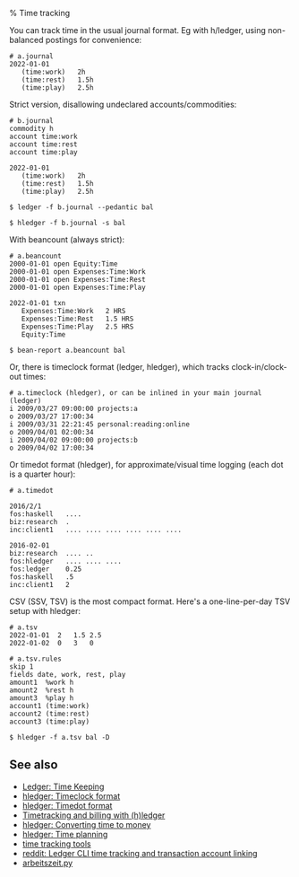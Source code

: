 % Time tracking

You can track time in the usual journal format. Eg with h/ledger, using non-balanced postings for convenience:

```journal
# a.journal
2022-01-01
   (time:work)   2h
   (time:rest)   1.5h
   (time:play)   2.5h
```

Strict version, disallowing undeclared accounts/commodities:

```journal
# b.journal
commodity h
account time:work
account time:rest
account time:play

2022-01-01
   (time:work)   2h
   (time:rest)   1.5h
   (time:play)   2.5h
```
```cli
$ ledger -f b.journal --pedantic bal
```
```cli
$ hledger -f b.journal -s bal
```

With beancount (always strict):

```beancount
# a.beancount
2000-01-01 open Equity:Time
2000-01-01 open Expenses:Time:Work
2000-01-01 open Expenses:Time:Rest
2000-01-01 open Expenses:Time:Play

2022-01-01 txn
   Expenses:Time:Work   2 HRS
   Expenses:Time:Rest   1.5 HRS
   Expenses:Time:Play   2.5 HRS
   Equity:Time
```
```cli
$ bean-report a.beancount bal
```

Or, there is timeclock format (ledger, hledger), which tracks clock-in/clock-out times:

```timeclock
# a.timeclock (hledger), or can be inlined in your main journal (ledger)
i 2009/03/27 09:00:00 projects:a
o 2009/03/27 17:00:34
i 2009/03/31 22:21:45 personal:reading:online
o 2009/04/01 02:00:34
i 2009/04/02 09:00:00 projects:b
o 2009/04/02 17:00:34
```

Or timedot format (hledger), for approximate/visual time logging (each dot is a quarter hour):

```timedot
# a.timedot

2016/2/1
fos:haskell   ....
biz:research  .
inc:client1   .... .... .... .... .... ....

2016-02-01
biz:research  .... ..
fos:hledger   .... .... ....
fos:ledger    0.25
fos:haskell   .5
inc:client1   2
```

CSV (SSV, TSV) is the most compact format. Here's a one-line-per-day TSV setup with hledger:

```tsv
# a.tsv
2022-01-01	2	1.5	2.5
2022-01-02	0	3	0
```
```rules
# a.tsv.rules
skip 1
fields date, work, rest, play
amount1  %work h
amount2  %rest h
amount3  %play h
account1 (time:work)
account2 (time:rest)
account3 (time:play)
```
```cli
$ hledger -f a.tsv bal -D
```

## See also

- [Ledger: Time Keeping](https://www.ledger-cli.org/3.0/doc/ledger3.html#Time-Keeping)
- [hledger: Timeclock format](https://hledger.org/hledger.html#timeclock-format)
- [hledger: Timedot format](https://hledger.org/hledger.html#timedot-format)
- [Timetracking and billing with (h)ledger](https://github.com/anarcat/ledger-timetracking)
- [hledger: Converting time to money](https://hledger.org/time-to-money.html)
- [hledger: Time planning](https://hledger.org/time-planning.html)
- [time tracking tools](#time-logging)
- [reddit: Ledger CLI time tracking and transaction account linking](https://www.reddit.com/r/plaintextaccounting/comments/e2sd0k/ledger_cli_time_tracking_and_transaction_account/)
- [arbeitszeit.py](https://github.com/haansn08/arbeitszeit.py)

